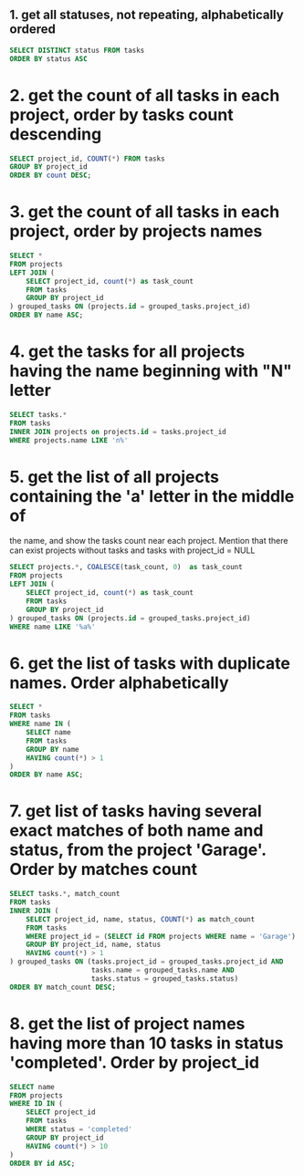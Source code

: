 ## 1. get all statuses, not repeating, alphabetically ordered

```sql
SELECT DISTINCT status FROM tasks
ORDER BY status ASC
```

# 2. get the count of all tasks in each project, order by tasks count descending

```sql
SELECT project_id, COUNT(*) FROM tasks
GROUP BY project_id
ORDER BY count DESC;
```

# 3. get the count of all tasks in each project, order by projects names

```sql
SELECT *
FROM projects
LEFT JOIN (
	SELECT project_id, count(*) as task_count
	FROM tasks
	GROUP BY project_id
) grouped_tasks ON (projects.id = grouped_tasks.project_id)
ORDER BY name ASC;
```

# 4. get the tasks for all projects having the name beginning with "N" letter

```sql
SELECT tasks.*
FROM tasks
INNER JOIN projects on projects.id = tasks.project_id  
WHERE projects.name LIKE 'n%'
```

# 5. get the list of all projects containing the 'a' letter in the middle of 
the name, and show the tasks count near each project. Mention that there can exist projects without tasks and tasks with 
project_id = NULL

```sql
SELECT projects.*, COALESCE(task_count, 0)  as task_count
FROM projects
LEFT JOIN (
	SELECT project_id, count(*) as task_count
	FROM tasks
	GROUP BY project_id
) grouped_tasks ON (projects.id = grouped_tasks.project_id)
WHERE name LIKE '%a%'
```

# 6. get the list of tasks with duplicate names. Order alphabetically

```sql
SELECT *
FROM tasks
WHERE name IN (
	SELECT name
	FROM tasks
	GROUP BY name
	HAVING count(*) > 1
)
ORDER BY name ASC;
```

# 7. get list of tasks having several exact matches of both name and status, from the project 'Garage'. Order by matches count

```sql
SELECT tasks.*, match_count
FROM tasks
INNER JOIN (
	SELECT project_id, name, status, COUNT(*) as match_count
	FROM tasks
 	WHERE project_id = (SELECT id FROM projects WHERE name = 'Garage')
	GROUP BY project_id, name, status
	HAVING count(*) > 1
) grouped_tasks ON (tasks.project_id = grouped_tasks.project_id AND 
					tasks.name = grouped_tasks.name AND 
					tasks.status = grouped_tasks.status)
ORDER BY match_count DESC;
```

# 8. get the list of project names having more than 10 tasks in status 'completed'. Order by project_id 

```sql
SELECT name
FROM projects
WHERE ID IN (
	SELECT project_id
	FROM tasks
 	WHERE status = 'completed'
	GROUP BY project_id
	HAVING count(*) > 10
)
ORDER BY id ASC;
```
